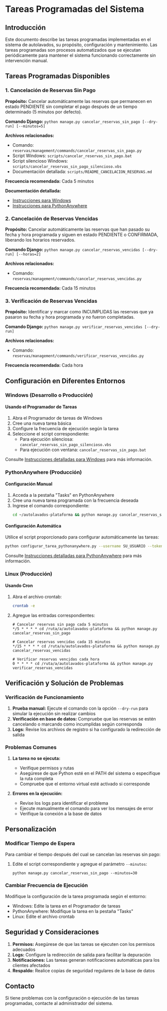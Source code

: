 # Tareas Programadas del Sistema

## Introducción

Este documento describe las tareas programadas implementadas en el sistema de autolavados, su propósito, configuración y mantenimiento. Las tareas programadas son procesos automatizados que se ejecutan periódicamente para mantener el sistema funcionando correctamente sin intervención manual.

## Tareas Programadas Disponibles

### 1. Cancelación de Reservas Sin Pago

**Propósito:** Cancelar automáticamente las reservas que permanecen en estado PENDIENTE sin completar el pago después de un tiempo determinado (5 minutos por defecto).

**Comando Django:** `python manage.py cancelar_reservas_sin_pago [--dry-run] [--minutos=5]`

**Archivos relacionados:**
- Comando: `reservas/management/commands/cancelar_reservas_sin_pago.py`
- Script Windows: `scripts/cancelar_reservas_sin_pago.bat`
- Script silencioso Windows: `scripts/cancelar_reservas_sin_pago_silencioso.vbs`
- Documentación detallada: `scripts/README_CANCELACION_RESERVAS.md`

**Frecuencia recomendada:** Cada 5 minutos

**Documentación detallada:**
- [Instrucciones para Windows](scripts/INSTRUCCIONES_TAREA_PROGRAMADA_DETALLADAS.md)
- [Instrucciones para PythonAnywhere](scripts/INSTRUCCIONES_PYTHONANYWHERE_DETALLADAS.md)

### 2. Cancelación de Reservas Vencidas

**Propósito:** Cancelar automáticamente las reservas que han pasado su fecha y hora programada y siguen en estado PENDIENTE o CONFIRMADA, liberando los horarios reservados.

**Comando Django:** `python manage.py cancelar_reservas_vencidas [--dry-run] [--horas=2]`

**Archivos relacionados:**
- Comando: `reservas/management/commands/cancelar_reservas_vencidas.py`

**Frecuencia recomendada:** Cada 15 minutos

### 3. Verificación de Reservas Vencidas

**Propósito:** Identificar y marcar como INCUMPLIDAS las reservas que ya pasaron su fecha y hora programada y no fueron completadas.

**Comando Django:** `python manage.py verificar_reservas_vencidas [--dry-run]`

**Archivos relacionados:**
- Comando: `reservas/management/commands/verificar_reservas_vencidas.py`

**Frecuencia recomendada:** Cada hora

## Configuración en Diferentes Entornos

### Windows (Desarrollo o Producción)

#### Usando el Programador de Tareas

1. Abra el Programador de tareas de Windows
2. Cree una nueva tarea básica
3. Configure la frecuencia de ejecución según la tarea
4. Seleccione el script correspondiente:
   - Para ejecución silenciosa: `cancelar_reservas_sin_pago_silencioso.vbs`
   - Para ejecución con ventana: `cancelar_reservas_sin_pago.bat`

Consulte [Instrucciones detalladas para Windows](scripts/INSTRUCCIONES_TAREA_PROGRAMADA_DETALLADAS.md) para más información.

### PythonAnywhere (Producción)

#### Configuración Manual

1. Acceda a la pestaña "Tasks" en PythonAnywhere
2. Cree una nueva tarea programada con la frecuencia deseada
3. Ingrese el comando correspondiente:
   ```bash
   cd ~/autolavados-plataforma && python manage.py cancelar_reservas_sin_pago
   ```

#### Configuración Automática

Utilice el script proporcionado para configurar automáticamente las tareas:

```bash
python configurar_tarea_pythonanywhere.py --username SU_USUARIO --token SU_TOKEN_API
```

Consulte [Instrucciones detalladas para PythonAnywhere](scripts/INSTRUCCIONES_PYTHONANYWHERE_DETALLADAS.md) para más información.

### Linux (Producción)

#### Usando Cron

1. Abra el archivo crontab:
   ```bash
   crontab -e
   ```

2. Agregue las entradas correspondientes:
   ```
   # Cancelar reservas sin pago cada 5 minutos
   */5 * * * * cd /ruta/a/autolavados-plataforma && python manage.py cancelar_reservas_sin_pago
   
   # Cancelar reservas vencidas cada 15 minutos
   */15 * * * * cd /ruta/a/autolavados-plataforma && python manage.py cancelar_reservas_vencidas
   
   # Verificar reservas vencidas cada hora
   0 * * * * cd /ruta/a/autolavados-plataforma && python manage.py verificar_reservas_vencidas
   ```

## Verificación y Solución de Problemas

### Verificación de Funcionamiento

1. **Prueba manual:** Ejecute el comando con la opción `--dry-run` para simular la ejecución sin realizar cambios
2. **Verificación en base de datos:** Compruebe que las reservas se estén cancelando o marcando como incumplidas según corresponda
3. **Logs:** Revise los archivos de registro si ha configurado la redirección de salida

### Problemas Comunes

1. **La tarea no se ejecuta:**
   - Verifique permisos y rutas
   - Asegúrese de que Python esté en el PATH del sistema o especifique la ruta completa
   - Compruebe que el entorno virtual esté activado si corresponde

2. **Errores en la ejecución:**
   - Revise los logs para identificar el problema
   - Ejecute manualmente el comando para ver los mensajes de error
   - Verifique la conexión a la base de datos

## Personalización

### Modificar Tiempo de Espera

Para cambiar el tiempo después del cual se cancelan las reservas sin pago:

1. Edite el script correspondiente y agregue el parámetro `--minutos`:
   ```
   python manage.py cancelar_reservas_sin_pago --minutos=30
   ```

### Cambiar Frecuencia de Ejecución

Modifique la configuración de la tarea programada según el entorno:
- Windows: Edite la tarea en el Programador de tareas
- PythonAnywhere: Modifique la tarea en la pestaña "Tasks"
- Linux: Edite el archivo crontab

## Seguridad y Consideraciones

1. **Permisos:** Asegúrese de que las tareas se ejecuten con los permisos adecuados
2. **Logs:** Configure la redirección de salida para facilitar la depuración
3. **Notificaciones:** Las tareas generan notificaciones automáticas para los clientes afectados
4. **Respaldo:** Realice copias de seguridad regulares de la base de datos

## Contacto

Si tiene problemas con la configuración o ejecución de las tareas programadas, contacte al administrador del sistema.
